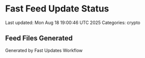 # Fast Feed Update Status
Last updated: Mon Aug 18 19:00:46 UTC 2025
Categories: crypto

## Feed Files Generated

Generated by Fast Updates Workflow
